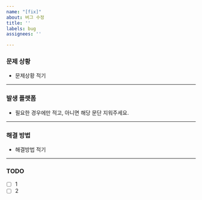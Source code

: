 ```yaml
---
name: "[fix]"
about: 버그 수정
title: ''
labels: bug
assignees: ''

---
```


### 문제 상황
- 문제상황 적기

<hr>

### 발생 플랫폼
- 필요한 경우에만 적고, 아니면 해당 문단 지워주세요.

<hr>

### 해결 방법
- 해결방법 적기

<hr>

### TODO
- [ ] 1
- [ ] 2
